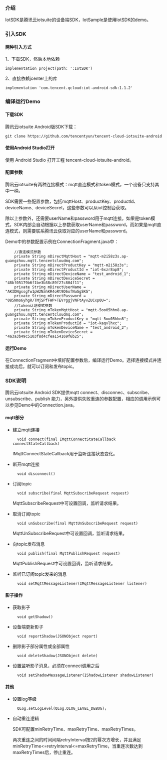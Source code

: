 
### 介绍

IotSDK是腾讯云iotsuite的设备端SDK，IotSample是使用IotSDK的demo。

### 引入SDK

#### 两种引入方式

1、下载SDK，然后本地依赖

    implementation project(path: ':IotSDK')

2、直接依赖jcenter上的库

    implementation 'com.tencent.qcloud:iot-android-sdk:1.1.2'

### 编译运行Demo

#### 下载SDK

腾讯云iotsuite Android版SDK下载：

    git clone https://github.com/tencentyun/tencent-cloud-iotsuite-android

#### 使用Android Studio打开

使用 Android Studio 打开工程 tencent-cloud-iotsuite-android。

#### 配置参数

腾讯云iotsuite有两种连接模式：mqtt直连模式和token模式，一个设备只支持其中一种。

SDK需要一些配置参数，包括mqttHost、productKey、productId、deviceName、deviceSecret，这些参数可以从iot控制台获取。

除以上参数外，还需要userName和password用于mqtt连接。如果是token模式，SDK内部会自动根据以上参数获取userName和password，而如果是mqtt直连模式，则需要联系腾讯云获取对应的userName和password。

Demo中的参数配置示例在ConnectionFragment.java中：

```
    //直连模式参数
    private String mDirectMqttHost = "mqtt-m2i58z3s.ap-guangzhou.mqtt.tencentcloudmq.com";
    private String mDirectProductKey = "mqtt-m2i58z3s";
    private String mDirectProductId = "iot-6xzr8ap8";
    private String mDirectDeviceName = "test_android_1";
    private String mDirectDeviceSecret = "48bf05179b6f1be3b38c89f27c804f11";
    private String mDirectUserName = "AKIDNgssgTw1pW2NahKR4oRt9D6ofNuGgSKG";
    private String mDirectPassword = "085Nmo6yhgR/TMjSPfFWP+TEVrggjVNFtAyvZUCxp0U=";
    //token认证模式参数
    private String mTokenMqttHost = "mqtt-5oo05hhn8.ap-guangzhou.mqtt.tencentcloudmq.com";
    private String mTokenProductKey = "mqtt-5oo05hhn8";
    private String mTokenProductId = "iot-kaqvlhxc";
    private String mTokenDeviceName = "test_android_2";
    private String mTokenDeviceSecret = "4a3a3b49c5103f8d4cfea154169f6b25";
```
#### 运行Demo

在ConnectionFragment中填好配置参数后，编译运行Demo。选择连接模式并连接成功后，就可以订阅和发布topic。

### SDK说明

腾讯云iotsuite Android SDK提供mqtt connect、disconnec、subscribe、unsubscribe、publish 能力，另外提供失败重连的参数配置，相应的调用示例可以参见Demo中的Connection.java。

#### mqtt部分

- 建立mqtt连接

        void connect(final IMqttConnectStateCallback connectStateCallback)
    
    IMqttConnectStateCallback用于监听连接状态变化。

- 断开mqtt连接

        void disconnect()
    
- 订阅topic

        void subscribe(final MqttSubscribeRequest request)

    MqttSubscribeRequest中可设置回调，监听请求结果。

- 取消订阅topic

        void unSubscribe(final MqttUnSubscribeRequest request)

    MqttUnSubscribeRequest中可设置回调，监听请求结果。

- 向topic发布消息

        void publish(final MqttPublishRequest request)

    MqttPublishRequest中可设置回调，监听请求结果。

- 监听已订阅topic发来的消息

        void setMqttMessageListener(IMqttMessageListener listener)

#### 影子操作

- 获取影子

        void getShadow()

- 设备端更新影子

        void reportShadow(JSONObject report)

- 删除影子部分属性或全部属性

        void deleteShadow(JSONObject delete)

- 设置监听影子消息，必须在connect调用之后

        void setShadowMessageListener(IShadowListener shadowListener)

#### 其他

- 设置log等级

        QLog.setLogLevel(QLog.QLOG_LEVEL_DEBUG);

- 自动重连逻辑

    SDK可配置minRetryTime、maxRetryTime、maxRetryTimes。

    两次重连之间的时间间隔retryInterval按2的幂次方增长，并且满足 minRetryTime<=retryInterval<=maxRetryTime，当重连次数达到maxRetryTimes后，停止重连。